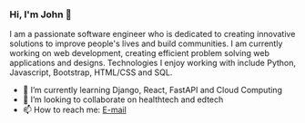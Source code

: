 ### Hi, I'm John 👋

I am a passionate software engineer who is dedicated to creating innovative solutions to improve people's lives and build communities. I am currently working on web development, creating efficient problem solving web applications and designs. Technologies I enjoy working with include Python, Javascript, Bootstrap, HTML/CSS and SQL.

- 🔭 I’m currently learning Django, React, FastAPI and Cloud Computing 
- 👯 I’m looking to collaborate on healthtech and edtech
- 📫 How to reach me: [E-mail](mailto:gitahi109@gmail.com)

